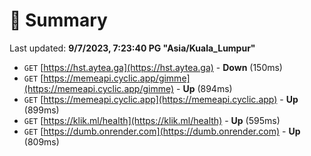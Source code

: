 # 📖 Summary
Last updated: **9/7/2023, 7:23:40 PG "Asia/Kuala_Lumpur"**

- `GET` [https://hst.aytea.ga](https://hst.aytea.ga) - **Down** (150ms)
- `GET` [https://memeapi.cyclic.app/gimme](https://memeapi.cyclic.app/gimme) - **Up** (894ms)
- `GET` [https://memeapi.cyclic.app](https://memeapi.cyclic.app) - **Up** (899ms)
- `GET` [https://klik.ml/health](https://klik.ml/health) - **Up** (595ms)
- `GET` [https://dumb.onrender.com](https://dumb.onrender.com) - **Up** (809ms)
